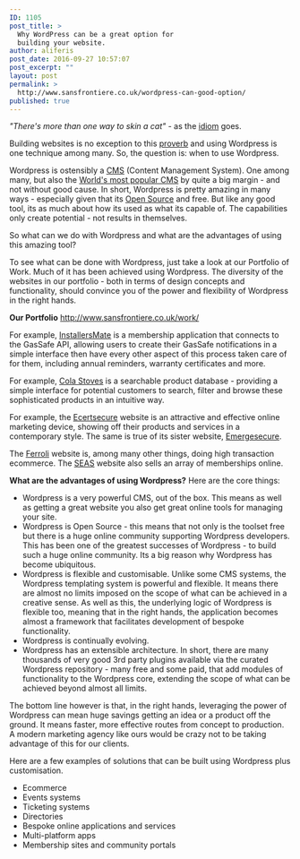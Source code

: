 ```yaml
---
ID: 1105
post_title: >
  Why WordPress can be a great option for
  building your website.
author: aliferis
post_date: 2016-09-27 10:57:07
post_excerpt: ""
layout: post
permalink: >
  http://www.sansfrontiere.co.uk/wordpress-can-good-option/
published: true
---
```

<em>"There's more than one way to skin a cat"</em> - as the <a href="http://idioms.thefreedictionary.com/There%27s+more+than+one+way+to+skin+a+cat" target="_blank">idiom</a> goes.

Building websites is no exception to this <a href="https://en.wikipedia.org/wiki/Proverb" target="_blank">proverb</a> and using Wordpress is one technique among many. So, the question is: when to use Wordpress.

Wordpress is ostensibly a <span style="text-decoration: underline;"><a href="https://en.wikipedia.org/wiki/Content_management_system">CMS</a></span> (Content Management System). One among many, but also the <span style="text-decoration: underline;"><a href="http://trends.builtwith.com/cms">World's most popular CMS</a></span> by quite a big margin - and not without good cause. In short, Wordpress is pretty amazing in many ways - especially given that its <a href="https://opensource.com/resources/what-open-source" target="_blank">Open Source</a> and free. But like any good tool, its as much about how its used as what its capable of. The capabilities only create potential - not results in themselves.

So what can we do with Wordpress and what are the advantages of using this amazing tool?

To see what can be done with Wordpress, just take a look at our Portfolio of Work. Much of it has been achieved using Wordpress. The diversity of the websites in our portfolio - both in terms of design concepts and functionality, should convince you of the power and flexibility of Wordpress in the right hands.

<strong>Our Portfolio</strong>
<a href="http://www.sansfrontiere.co.uk/work/">http://www.sansfrontiere.co.uk/work/</a>

For example, <span style="text-decoration: underline;"><a href="http://www.installersmate.co.uk" target="_blank">InstallersMate</a></span> is a membership application that connects to the GasSafe API, allowing users to create their GasSafe notifications in a simple interface then have every other aspect of this process taken care of for them, including annual reminders, warranty certificates and more.

For example, <span style="text-decoration: underline;"><a href="http://www.colastoves.co.uk" target="_blank">Cola Stoves</a></span> is a searchable product database - providing a simple interface for potential customers to search, filter and browse these sophisticated products in an intuitive way.

For example, the <a href="http://ecertsecure.co.uk/" target="_blank">Ecertsecure</a> website is an attractive and effective online marketing device, showing off their products and services in a contemporary style. The same is true of its sister website, <a href="http://www.emergesecure.com/" target="_blank">Emergesecure</a>.

The <span style="text-decoration: underline;"><a href="http://www.ferroli.co.uk" target="_blank">Ferroli</a></span> website is, among many other things, doing high transaction ecommerce. The <span style="text-decoration: underline;"><a href="http://www.seas.org.uk" target="_blank">SEAS</a></span> website also sells an array of memberships online.

<strong>What are the advantages of using Wordpress?</strong>
Here are the core things:
<ul>
 	<li>Wordpress is a very powerful CMS, out of the box. This means as well as getting a great website you also get great online tools for managing your site.</li>
 	<li>Wordpress is Open Source - this means that not only is the toolset free but there is a huge online community supporting Wordpress developers. This has been one of the greatest successes of Wordpress - to build such a huge online community. Its a big reason why Wordpress has become ubiquitous.</li>
 	<li>Wordpress is flexible and customisable. Unlike some CMS systems, the Wordpress templating system is powerful and flexible. It means there are almost no limits imposed on the scope of what can be achieved in a creative sense. As well as this, the underlying logic of Wordpress is flexible too, meaning that in the right hands, the application becomes almost a framework that facilitates development of bespoke functionality.</li>
 	<li>Wordpress is continually evolving.</li>
 	<li>Wordpress has an extensible architecture. In short, there are many thousands of very good 3rd party plugins available via the curated Wordpress repository - many free and some paid, that add modules of functionality to the Wordpress core, extending the scope of what can be achieved beyond almost all limits.</li>
</ul>
The bottom line however is that, in the right hands, leveraging the power of Wordpress can mean huge savings getting an idea or a product off the ground. It means faster, more effective routes from concept to production. A modern marketing agency like ours would be crazy not to be taking advantage of this for our clients.

Here are a few examples of solutions that can be built using Wordpress plus customisation.
<ul>
 	<li>Ecommerce</li>
 	<li>Events systems</li>
 	<li>Ticketing systems</li>
 	<li>Directories</li>
 	<li>Bespoke online applications and services</li>
 	<li>Multi-platform apps</li>
 	<li>Membership sites and community portals</li>
</ul>